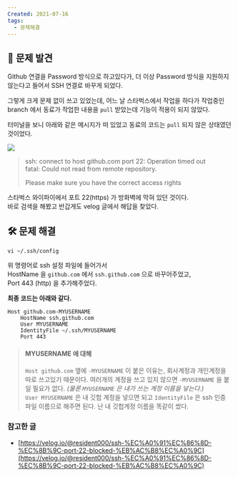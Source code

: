 ```yaml
---
Created: 2021-07-16
tags:
  - 문제해결
---
```

## 📛 문제 발견

Github 연결을 Password 방식으로 하고있다가, 더 이상 Password 방식을 지원하지 않는다고 들어서 SSH 연결로 바꾸게 되었다.

그렇게 크게 문제 없이 쓰고 있었는데, 어느 날 스타벅스에서 작업을 하다가 작업중인 branch 에서 동료가 작업한 내용을 `pull` 받았는데 기능이 적용이 되지 않았다.

터미널을 보니 아래와 같은 메시지가 떠 있었고 동료의 코드는 `pull` 되지 않은 상태였던 것이었다.

![](https://velog.velcdn.com/images%2Fjohnyworld%2Fpost%2F536b4096-7d6b-4f7f-aca1-050dd5ee16d4%2FScreen%20Shot%202021-07-16%20at%2011.05.21%20AM.png)

> ssh: connect to host github.com port 22: Operation timed out  
> fatal: Could not read from remote repository.
> 
> Please make sure you have the correct access rights

스타벅스 와이파이에서 포트 22(https) 가 방화벽에 막혀 있던 것이다.  
바로 검색을 해봤고 반갑게도 velog 글에서 해답을 찾았다.

## 🛠 문제 해결

```null
vi ~/.ssh/config
```

위 명령어로 ssh 설정 파일에 들어가서  
HostName 을 `github.com` 에서 `ssh.github.com` 으로 바꾸어주었고,  
Port 443 (http) 을 추가해주었다.

**최종 코드는 아래와 같다.**

```null
Host github.com-MYUSERNAME
  	HostName ssh.github.com
  	User MYUSERNAME
  	IdentityFile ~/.ssh/MYUSERNAME
  	Port 443
```

> #### MYUSERNAME 에 대해
> 
> `Host github.com` 옆에 `-MYUSERNAME` 이 붙은 이유는, 회사계정과 개인계정을 따로 쓰고있기 때문이다. 여러개의 계정을 쓰고 있지 않으면 `-MYUSERNAME` 을 붙일 필요가 없다. _(물론 `MYUSERNAME` 은 내가 쓰는 계정 이름을 넣는다.)_  
> `User MYUSERNAME` 은 내 깃헙 계정을 넣으면 되고 `IdentityFile` 은 ssh 인증 파일 이름으로 해주면 된다. 난 내 깃헙계정 이름을 똑같이 썼다.

### 참고한 글

-   [https://velog.io/@resident000/ssh-%EC%A0%91%EC%86%8D-%EC%8B%9C-port-22-blocked-%EB%AC%B8%EC%A0%9C](https://velog.io/@resident000/ssh-%EC%A0%91%EC%86%8D-%EC%8B%9C-port-22-blocked-%EB%AC%B8%EC%A0%9C)